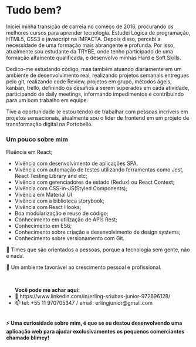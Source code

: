 <h1>Tudo bem?</h1>

<p>Iniciei minha transição de carreia no começo de 2016, procurando os melhores cursos para aprender tecnologia. Estudei Lógica de programação, HTML5, CSS3 e javascript na IMPACTA. Depois disso, percebi a necessidade de uma formação mais abrangente e profunda. Por isso, atualmente sou estudante da TRYBE, onde tenho participado de uma formação altamente qualificada, e desenvolvo minhas Hard e Soft Skills.

Dedico-me estudando código, mas também atuando diariamente em um ambiente de desenvolvimento real, realizando projetos semanais entregues pelo git, realizando code Review, projetos em grupo, métodos ágeis, kanban, trello, definindo os desafios a serem superados em cada atividade, participando de daily meetings, informando impedimentos e contribuindo para um bom trabalho em equipe.

Tive a oportunidade (e estou tendo) de trabalhar com pessoas incríveis em projetos sensacionais, atualmente sou o lider de frontend em um projeto de transformação digital na Portobello.

<h3>Um pouco sobre mim</h3>

Fluência em React;

<ul>
  <li>Vivência com desenvolvimento de aplicações SPA.</li>
<li>Vivência com automação de testes utilizando ferramentas como Jest, React Testing Library and etc;</li>
<li>Vivência com gerenciadores de estado (Redux) ou React Context;</li>
<li>Vivência com CSS-in-JS(Styled Components);</li>
<li> Vivência em Material UI </li>
<li>Vivência com a biblioteca storybook;</li>
<li>Vivência com React Hooks;</li>
<li>Boa modularização e reuso de código;</li>
<li>Conhecimento em utilização de APIs Rest;</li>
<li>Conhecimento em ES6;</li>
<li>Conhecimento sobre criação e desenvolvimento de design systems;</li>
<li>Conhecimento sobre versionamento com Git.</li>
</ul>


<p>👯 Times que são orientados a pessoas, porque a tecnologia sem gente, não é nada.</p>
<p>🤔 Um ambiente favorável ao crescimento pessoal e profissional.</p></br>
<ul> 
  <strong>Você pode me achar aqui:</strong>
  <li>💬 https://www.linkedin.com/in/erling-sriubas-junior-972696128/</li>
  <li>📫 tel: +55 11 970705347 / email: erlingjunior@gmail.com</li>
  </ul></br>
<strong>⚡ Uma curiosidade sobre mim, é que se eu destou desenvolvendo uma aplicação web para ajudar exclusivamentes os pequenos comerciantes
chamado blimey!</strong>

